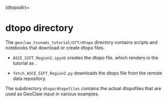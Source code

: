 (dtopodir)=
# dtopo directory

The `geoclaw_tsunami_tutorial/GTT/dtopo` directory contains scripts and
notebooks that download or create dtopo files.

- `ASCE_SIFT_Region2.ipynb` creates the dtopo file.
  which renders in the tutorial as [](ASCE_SIFT_Region2).

- `fetch_ASCE_SIFT_Region2.py` downloads the dtopo file from the remote data repository.

The subdirectory `dtopo/dtopofiles` contains the actual dtopofiles that are
used as GeoClaw input in various examples. 
